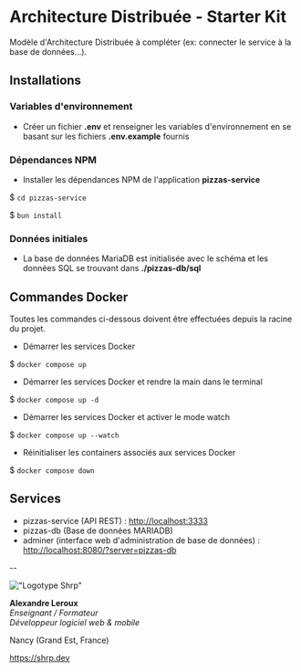 # Architecture Distribuée - Starter Kit

Modèle d'Architecture Distribuée à compléter (ex: connecter le service à la base de données...).

## Installations

### Variables d'environnement

- Créer un fichier __.env__ et renseigner les variables d'environnement en se basant sur les fichiers __.env.example__ fournis

### Dépendances NPM

- Installer les dépendances NPM de l'application __pizzas-service__

$ `cd pizzas-service`

$ `bun install`

### Données initiales

- La base de données MariaDB est initialisée avec le schéma et les données SQL se trouvant dans __./pizzas-db/sql__

## Commandes Docker

Toutes les commandes ci-dessous doivent être effectuées depuis la racine du projet.

- Démarrer les services Docker

$ `docker compose up`

- Démarrer les services Docker et rendre la main dans le terminal

$ `docker compose up -d`

- Démarrer les services Docker et activer le mode watch

$ `docker compose up --watch`

- Réinitialiser les containers associés aux services Docker

$ `docker compose down`

## Services

- pizzas-service (API REST) : <http://localhost:3333>
- pizzas-db (Base de données MARIADB)
- adminer (interface web d'administration de base de données) : <http://localhost:8080/?server=pizzas-db>

--

!["Logotype Shrp"](https://sherpa.one/images/sherpa-logotype.png)

__Alexandre Leroux__  
_Enseignant / Formateur_  
_Développeur logiciel web & mobile_

Nancy (Grand Est, France)

<https://shrp.dev>
